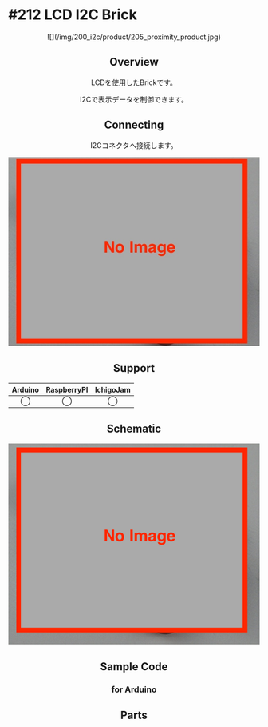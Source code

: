 # #212 LCD I2C Brick

<center>![](/img/200_i2c/product/205_proximity_product.jpg)
<!--COLORME-->

## Overview
LCDを使用したBrickです。

I2Cで表示データを制御できます。


## Connecting
I2Cコネクタへ接続します。

![](/img/200_i2c/connect/212_lcd_connect.jpg)

## Support
|Arduino|RaspberryPI|IchigoJam|
|:--:|:--:|:--:|
|◯|◯|◯|

## Schematic
![](/img/200_i2c/schematic/212_lcd_schematic.png)

## Sample Code
### for Arduino

## Parts
